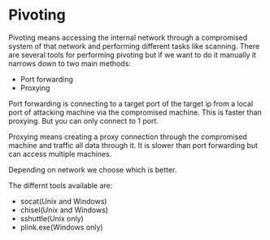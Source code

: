 # Pivoting

Pivoting means accessing the internal network through a compromised system of that network and performing different tasks like scanning.
There are several tools for performing pivoting but if we want to do it manually it narrows down to two main methods:
- Port forwarding
- Proxying

Port forwarding is connecting to a target port of the target ip from a local port of attacking machine via the compromised machine. This is faster than proxying. But you can only connect to 1 port.

Proxying means creating a proxy connection through the compromised machine and traffic all data through it. It is slower than port forwarding but can access multiple machines.

Depending on network we choose which is better.

The differnt tools available are:
- socat(Unix and Windows)
- chisel(Unix and Windows)
- sshuttle(Unix only)
- plink.exe(Windows only)
